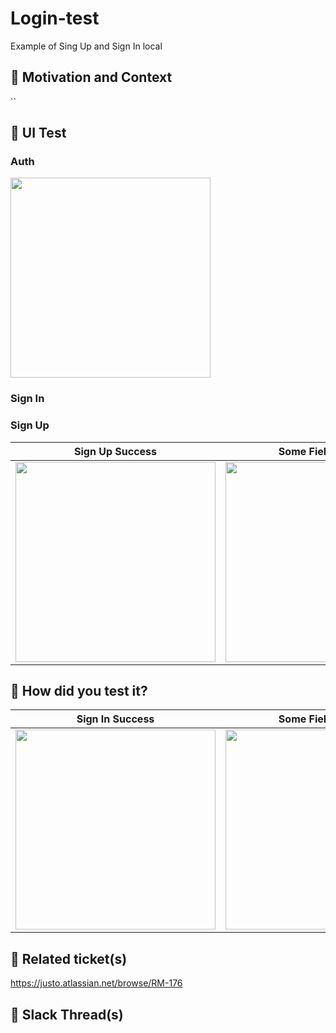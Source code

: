 # Login-test
Example of Sing Up and Sign In local 

## :scroll: Motivation and Context

``
## :art: UI Test

### Auth

<img src="https://github.com/salvadormaurilio/Login-test/assets/4513422/43ffd9bb-e299-4631-8e9f-c43ec8cb2628" width="320">


### Sign In

### Sign Up

Sign Up Success | Some Fiel is Wrong | User al readey Exist
--- | ---  | --- 
<img src="https://github.com/salvadormaurilio/Login-test/assets/4513422/71c255a7-aa8b-4151-b692-cc921c3785d4" width="320"> | <img src="https://github.com/salvadormaurilio/Login-test/assets/4513422/3292f148-c6dd-4745-9a7c-53c689b8ad4a" width="320"> | <img src="https://github.com/salvadormaurilio/Login-test/assets/4513422/ae4ecbaa-9b17-48f2-a065-180eec69a7cf" width="320">


## :green_heart: How did you test it?


Sign In Success | Some Fiel is Wrong | User Invalid
--- | ---  | --- 
<img src="https://github.com/salvadormaurilio/Login-test/assets/4513422/f15e9f3e-ab73-4ed1-a526-1e7346b1f9b0" width="320"> | <img src="https://github.com/salvadormaurilio/Login-test/assets/4513422/400ffd0e-0691-4b27-a1fa-d455642651ce" width="320"> | <img src="https://github.com/salvadormaurilio/Login-test/assets/4513422/e2dc25c2-b10b-44e2-897e-b4308179b23b" width="320">


## :pushpin: Related ticket(s)
https://justo.atlassian.net/browse/RM-176

## :paperclip: Slack Thread(s)
